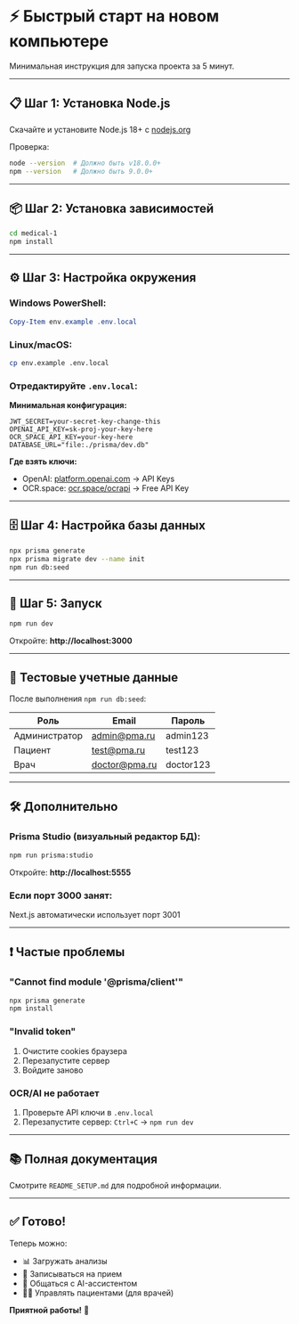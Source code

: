 # ⚡ Быстрый старт на новом компьютере

Минимальная инструкция для запуска проекта за 5 минут.

---

## 📋 Шаг 1: Установка Node.js

Скачайте и установите Node.js 18+ с [nodejs.org](https://nodejs.org/)

Проверка:
```bash
node --version  # Должно быть v18.0.0+
npm --version   # Должно быть 9.0.0+
```

---

## 📦 Шаг 2: Установка зависимостей

```bash
cd medical-1
npm install
```

---

## ⚙️ Шаг 3: Настройка окружения

### Windows PowerShell:
```powershell
Copy-Item env.example .env.local
```

### Linux/macOS:
```bash
cp env.example .env.local
```

### Отредактируйте `.env.local`:

**Минимальная конфигурация:**
```env
JWT_SECRET=your-secret-key-change-this
OPENAI_API_KEY=sk-proj-your-key-here
OCR_SPACE_API_KEY=your-key-here
DATABASE_URL="file:./prisma/dev.db"
```

**Где взять ключи:**
- OpenAI: [platform.openai.com](https://platform.openai.com/) → API Keys
- OCR.space: [ocr.space/ocrapi](https://ocr.space/ocrapi) → Free API Key

---

## 🗄️ Шаг 4: Настройка базы данных

```bash
npx prisma generate
npx prisma migrate dev --name init
npm run db:seed
```

---

## 🚀 Шаг 5: Запуск

```bash
npm run dev
```

Откройте: **http://localhost:3000**

---

## 👤 Тестовые учетные данные

После выполнения `npm run db:seed`:

| Роль | Email | Пароль |
|------|-------|--------|
| Администратор | admin@pma.ru | admin123 |
| Пациент | test@pma.ru | test123 |
| Врач | doctor@pma.ru | doctor123 |

---

## 🛠️ Дополнительно

### Prisma Studio (визуальный редактор БД):
```bash
npm run prisma:studio
```
Откройте: **http://localhost:5555**

### Если порт 3000 занят:
Next.js автоматически использует порт 3001

---

## ❗ Частые проблемы

### "Cannot find module '@prisma/client'"
```bash
npx prisma generate
npm install
```

### "Invalid token"
1. Очистите cookies браузера
2. Перезапустите сервер
3. Войдите заново

### OCR/AI не работает
1. Проверьте API ключи в `.env.local`
2. Перезапустите сервер: `Ctrl+C` → `npm run dev`

---

## 📚 Полная документация

Смотрите `README_SETUP.md` для подробной информации.

---

## ✅ Готово!

Теперь можно:
- 📊 Загружать анализы
- 📅 Записываться на прием
- 🤖 Общаться с AI-ассистентом
- 👨‍⚕️ Управлять пациентами (для врачей)

**Приятной работы!** 🎉

